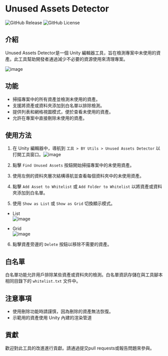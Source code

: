 # Unused Assets Detector
![GitHub Release](https://img.shields.io/github/v/release/barryyip0625/UnusedAssetsDetector) ![GitHub License](https://img.shields.io/github/license/barryyip0625/UnusedAssetsDetector)

## 介紹
Unused Assets Detector是一個 Unity 編輯器工具，旨在檢測專案中未使用的資產。此工具幫助開發者通過減少不必要的資源使用來清理專案。

![image](https://github.com/user-attachments/assets/122f3fe8-8a13-4335-8860-1dda768f3afc)
 
## 功能
- 掃描專案中的所有資產並檢測未使用的資產。
- 支援將資產或資料夾添加到白名單以排除檢測。
- 提供列表和網格視圖模式，便於查看未使用的資產。
- 允許在專案中直接刪除未使用的資產。

## 使用方法
1. 在 Unity 編輯器中，導航到 `工具 > BY Utils > Unused Assets Detector` 以打開工具窗口。![image](https://github.com/user-attachments/assets/6d14d3b7-474d-4c59-8985-d75ed184db08)  

2. 點擊 `Find Unused Assets` 按鈕開始掃描專案中的未使用資產。
3. 使用左側的資料夾層次結構導航並查看每個資料夾中的未使用資產。
4. 點擊 `Add Asset to Whitelist` 或 `Add Folder to Whitelist` 以將資產或資料夾添加到白名單。
5. 使用 `Show as List` 或 `Show as Grid` 切換顯示模式。
  * List<br/>
  ![image](https://github.com/user-attachments/assets/1ece6a0d-b135-4175-8a8d-c51dc4b06036)

  * Grid<br/>
  ![image](https://github.com/user-attachments/assets/54bb6d8d-93d5-40c6-b27b-36799c196dcc)

6. 點擊資產旁邊的 `Delete` 按鈕以移除不需要的資產。

## 白名單
白名單功能允許用戶排除某些資產或資料夾的檢測。白名單資訊存儲在與工具腳本相同目錄下的 `whitelist.txt` 文件中。

## 注意事項
- 使用刪除功能時請謹慎，因為刪除的資產無法恢復。
- 示範用的資產使用 Unity 內建的渲染管道

## 貢獻
歡迎對此工具的改進進行貢獻。請通過提交pull requests或報告問題來參與。
